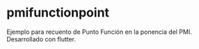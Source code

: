 # pmifunctionpoint
Ejemplo para recuento de Punto Función en la ponencia del PMI. Desarrollado con flutter.
